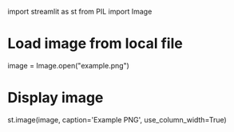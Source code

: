 import streamlit as st
from PIL import Image

# Load image from local file
image = Image.open("example.png")

# Display image
st.image(image, caption='Example PNG', use_column_width=True)
